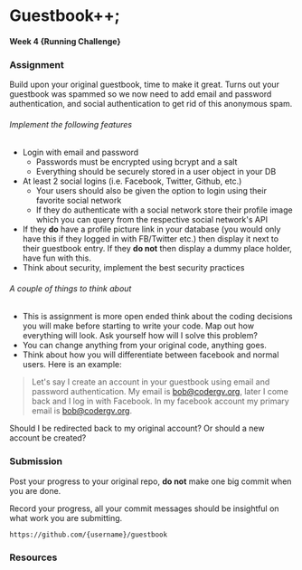 # Guestbook++;
#### Week 4 {Running Challenge}

### Assignment
Build upon your original guestbook, time to make it great. Turns out your guestbook was spammed so we now need to add email and password authentication, and social authentication to get rid of this anonymous spam.

###### Implement the following features
- Login with email and password
	- Passwords must be encrypted using bcrypt and a salt
	- Everything should be securely stored in a user object in your DB
- At least 2 social logins (i.e. Facebook, Twitter, Github, etc.)
	- Your users should also be given the option to login using their favorite social network
	- If they do authenticate with a social network store their profile image which you can query from the respective social network's API
- If they __do__ have a profile picture link in your database (you would only have this if they logged in with FB/Twitter etc.) then display it next to their guestbook entry. If they __do not__ then display a dummy place holder, have fun with this.
- Think about security, implement the best security practices

###### A couple of things to think about
- This is assignment is more open ended think about the coding decisions you will make before starting to write your code. Map out how everything will look. Ask yourself how will I solve this problem?
- You can change anything from your original code, anything goes.
- Think about how you will differentiate between facebook and normal users. Here is an example:

> Let's say I create an account in your guestbook using email and password authentication. My email is bob@codergv.org, later I come back and I log in with Facebook. In my facebook account my primary email is bob@codergv.org. 

Should I be redirected back to my original account? Or should a new account be created?

### Submission

Post your progress to your original repo, __do not__ make one big commit when you are done. 

Record your progress, all your commit messages should be insightful on what work you are submitting.

```
https://github.com/{username}/guestbook
```

### Resources

